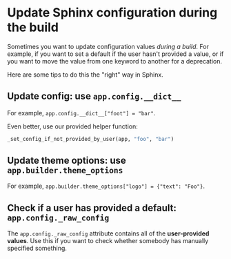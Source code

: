 # Update Sphinx configuration during the build

Sometimes you want to update configuration values _during a build_.
For example, if you want to set a default if the user hasn't provided a value, or if you want to move the value from one keyword to another for a deprecation.

Here are some tips to do this the "right" way in Sphinx.

## Update config: use `app.config.__dict__`

For example, `app.config.__dict__["foot"] = "bar"`.

Even better, use our provided helper function:

```python
_set_config_if_not_provided_by_user(app, "foo", "bar")
```

## Update theme options: use `app.builder.theme_options`

For example, `app.builder.theme_options["logo"] = {"text": "Foo"}`.

## Check if a user has provided a default: `app.config._raw_config`

The `app.config._raw_config` attribute contains all of the **user-provided values**.
Use this if you want to check whether somebody has manually specified something.
